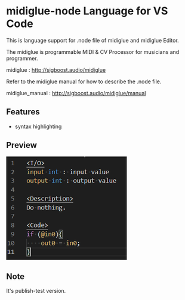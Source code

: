 # midiglue-node Language for VS Code

This is language support for .node file of midiglue and midiglue Editor.

The midiglue is programmable MIDI & CV Processor for musicians and programmer.

midiglue : http://sigboost.audio/midiglue

Refer to the midiglue manual for how to describe the .node file.

midiglue_manual : http://sigboost.audio/midiglue/manual

## Features

- syntax highlighting

## Preview

![preview](images/highlighting_preview.png)

## Note

It's publish-test version.
